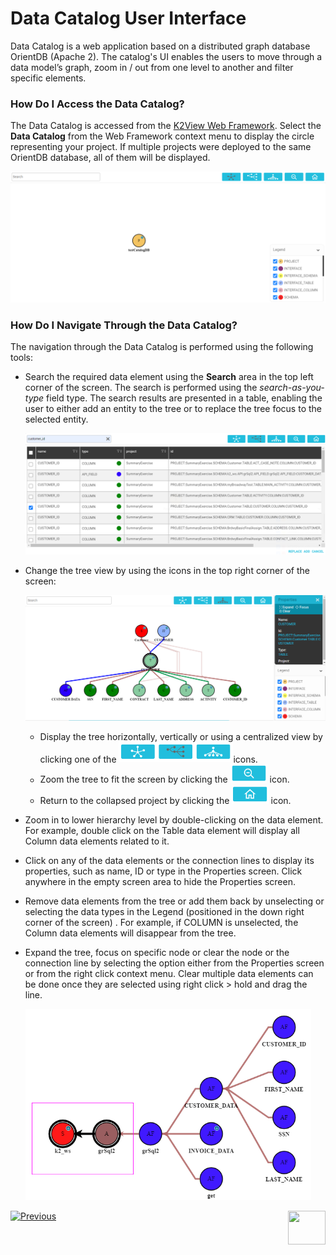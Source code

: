 # Data Catalog User Interface

Data Catalog is a web application based on a distributed graph database OrientDB (Apache 2). The catalog's UI enables the users to move through a data model’s graph, zoom in / out from one level to another and filter specific elements. 

### How Do I Access the Data Catalog?

The Data Catalog is accessed from the [K2View Web Framework](/articles/30_web_framework/01_web_framework_overview.md). Select the **Data Catalog** from the Web Framework context menu to display the circle representing your project. If multiple projects were deployed to the same OrientDB database, all of them will be displayed.

![image](images/33_02_proj.PNG)

### How Do I Navigate Through the Data Catalog?

The navigation through the Data Catalog is performed using the following tools:

* Search the required data element using the **Search** area in the top left corner of the screen. The search is performed using the *search-as-you-type* field type. The search results are presented in a table, enabling the user to either add an entity to the tree or to replace the tree focus to the selected entity.

  ![image](images/33_02_search.PNG)

* Change the tree view by using the icons in the top right corner of the screen:

  ![image](images/33_02_view.PNG)

  * Display the tree horizontally, vertically or using a centralized view by clicking one of the <img src="images/33_02_tree.PNG" alt="image" style="zoom: 67%;" />icons. 
  * Zoom the tree to fit the screen by clicking the <img src="images/33_02_fit.PNG" alt="image" style="zoom: 67%;" /> icon.
  * Return to the collapsed project by clicking the <img src="images/33_02_home.PNG" alt="image" style="zoom: 67%;" /> icon.

* Zoom in to lower hierarchy level by double-clicking on the data element. For example, double click on the Table data element will display all Column data elements related to it.

* Click on any of the data elements or the connection lines to display its properties, such as name, ID or type in the Properties screen. Click anywhere in the empty screen area to hide the Properties screen.

* Remove data elements from the tree or add them back by unselecting or selecting the data types in the Legend (positioned in the down right corner of the screen) . For example, if COLUMN is unselected, the Column data elements will disappear from the tree.

* Expand the tree, focus on specific node or clear the node or the connection line by selecting the option either from the Properties screen or from the right click context menu. Clear multiple data elements can be done once they are selected using right click > hold and drag the line.

  <img src="images/33_02_select.PNG" alt="image" style="zoom: 67%;" />

  

[![Previous](/articles/images/Previous.png)](01_data_catalog_overview.md)[<img align="right" width="60" height="54" src="/articles/images/Next.png">](03_build_catalog_from_Fabric_Studio.md) 